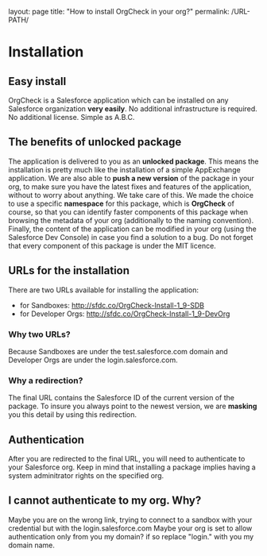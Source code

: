 layout: page
title: "How to install OrgCheck in your org?"
permalink: /URL-PATH/

# Installation

## Easy install

OrgCheck is a Salesforce application which can be installed on any Salesforce organization **very easily**.
No additional infrastructure is required.
No additional license.
Simple as A.B.C.

## The benefits of unlocked package

The application is delivered to you as an **unlocked package**.
This means the installation is pretty much like the installation of a simple AppExchange application.
We are also able to **push a new version** of the package in your org, to make sure you have the latest fixes and features of the application, without to worry about anything. We take care of this.
We made the choice to use a specific **namespace** for this package, which is __OrgCheck__ of course, so that you can identify faster components of this package when browsing the metadata of your org (additionally to the naming convention).
Finally, the content of the application can be modified in your org (using the Salesforce Dev Console) in case you find a solution to a bug. Do not forget that every component of this package is under the MIT licence.

## URLs for the installation

There are two URLs available for installing the application:
- for Sandboxes: http://sfdc.co/OrgCheck-Install-1_9-SDB
- for Developer Orgs: http://sfdc.co/OrgCheck-Install-1_9-DevOrg

### Why two URLs?

Because Sandboxes are under the test.salesforce.com domain and Developer Orgs are under the login.salesforce.com.

### Why a redirection?
The final URL contains the Salesforce ID of the current version of the package. To insure you always point to the newest version, we are __masking__ you this detail by using this redirection.

## Authentication

After you are redirected to the final URL, you will need to authenticate to your Salesforce org.
Keep in mind that installing a package implies having a system adminitrator rights on the specified org.

## I cannot authenticate to my org. Why?
Maybe you are on the wrong link, trying to connect to a sandbox with your credential but with the login.salesforce.com
Maybe your org is set to allow authentication only from you my domain? if so replace "login." with you my domain name.


